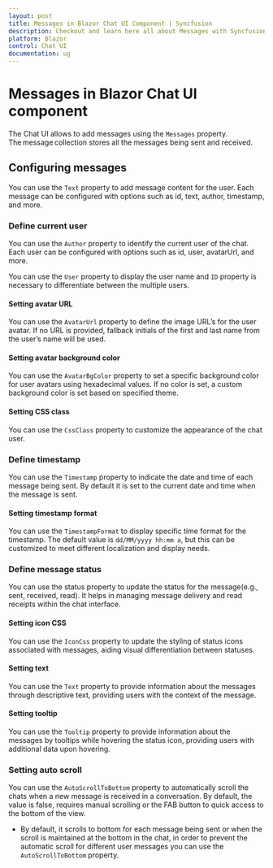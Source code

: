 ```yaml
---
layout: post
title: Messages in Blazor Chat UI Component | Syncfusion
description: Checkout and learn here all about Messages with Syncfusion Blazor Chat UI component in Blazor Server App and Blazor WebAssembly App.
platform: Blazor
control: Chat UI
documentation: ug
---
```


# Messages in Blazor Chat UI component

The Chat UI allows to add messages using the `Messages` property. The message collection stores all the messages being sent and received.

## Configuring messages

You can use the `Text` property to add message content for the user. Each message can be configured with options such as id, text, author, timestamp, and more.

### Define current user

You can use the `Author` property to identify the current user of the chat. Each user can be configured with options such as id, user, avatarUrl, and more.

You can use the `User` property to display the user name and `ID` property is necessary to differentiate between the multiple users. 

#### Setting avatar URL

You can use the `AvatarUrl` property to define the image URL’s for the user avatar. If no URL is provided, fallback initials of the first and last name from the user’s name will be used.  

#### Setting avatar background color

You can use the `AvatarBgColor` property to set a specific background color for user avatars using hexadecimal values. If no color is set, a custom background color is set based on specified theme.

#### Setting CSS class

You can use the `CssClass` property to customize the appearance of the chat user. 

### Define timestamp

You can use the `Timestamp` property to indicate the date and time of each message being sent. By default it is set to the current date and time when the message is sent.

#### Setting timestamp format

You can use the `TimestampFormat` to display specific time format for the timestamp. The default value is `dd/MM/yyyy hh:mm a`, but this can be customized to meet different localization and display needs. 

### Define message status

You can use the status property to update the status for the message(e.g., sent, received, read). It helps in managing message delivery and read receipts within the chat interface. 

#### Setting icon CSS

You can use the `IconCss` property to update the styling of status icons associated with messages, aiding visual differentiation between statuses.

#### Setting text

You can use the `Text` property to provide information about the messages through descriptive text, providing users with the context of the message.

#### Setting tooltip

You can use the `Tooltip` property to provide information about the messages by tooltips while hovering the status icon, providing users with additional data upon hovering.

### Setting auto scroll

You can use the `AutoScrollToBottom` property to automatically scroll the chats when a new message is received in a conversation. By default, the value is false, requires manual scrolling or the FAB button to quick access to the bottom of the view. 

- By default, it scrolls to bottom for each message being sent or when the scroll is maintained at the bottom in the chat, in order to prevent the automatic scroll for different user messages you can use the `AutoScrollToBottom` property. 
